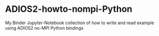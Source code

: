 # ADIOS2-howto-nompi-Python
My Binder Jupyter-Notebook collection of how to write and read example using ADIOS2 no-MPI Python bindings
